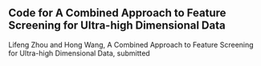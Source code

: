 ## Code for A Combined Approach to Feature Screening for Ultra-high Dimensional Data

Lifeng Zhou and Hong Wang, A Combined Approach to Feature Screening for Ultra-high Dimensional Data, submitted
